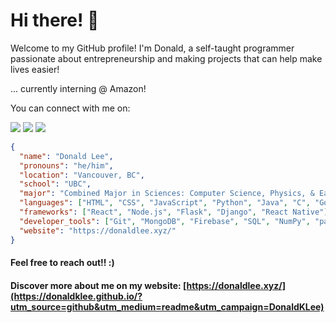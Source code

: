 # Hi there! 👋

Welcome to my GitHub profile! I'm Donald, a self-taught programmer passionate about entrepreneurship and making projects that can help make lives easier!

... currently interning @ Amazon!

You can connect with me on:

[<img src="https://img.shields.io/badge/linkedin-%230077B5.svg?&style=for-the-badge&logo=linkedin&logoColor=white" />](https://www.linkedin.com/in/donald-l-0024471a3/)
[<img src = "https://img.shields.io/badge/Twitter-1DA1F2?style=for-the-badge&logo=twitter&logoColor=white">](https://twitter.com/HiDonaldLee)
[<img src = "https://img.shields.io/badge/GitHub-100000?style=for-the-badge&logo=github&logoColor=white">](https://github.com/DonaldKLee)

```json
{
  "name": "Donald Lee",
  "pronouns": "he/him",
  "location": "Vancouver, BC",
  "school": "UBC",
  "major": "Combined Major in Sciences: Computer Science, Physics, & Earth and Environmental Sciences",
  "languages": ["HTML", "CSS", "JavaScript", "Python", "Java", "C", "Go", "R", "PHP"],
  "frameworks": ["React", "Node.js", "Flask", "Django", "React Native"],
  "developer_tools": ["Git", "MongoDB", "Firebase", "SQL", "NumPy", "pandas", "Matplotlib", "OpenCV"],
  "website": "https://donaldlee.xyz/"
}
```

#### Feel free to reach out!! :)
#### Discover more about me on my website: [https://donaldlee.xyz/](https://donaldklee.github.io/?utm_source=github&utm_medium=readme&utm_campaign=DonaldKLee)

